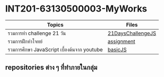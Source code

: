 # INT201-63130500003-MyWorks

| Topics                        | Files                                  |
| ----------------------------- | -------------------------------------- |
| รวมการทำ challenge 21 วัน      | [21DaysChallengeJS](https://github.com/winnerkypt/INT201-63130500003-MyWorks/tree/main/21DayChallengeJS)   |
| รวมการฝึกทำโจทย์ | [assignment](https://github.com/winnerkypt/INT201-63130500003-MyWorks/tree/main/assignment) |
| รวมการศึกษา JavaScript เบื้องต้นจาก youtube | [basicJS](https://github.com/winnerkypt/INT201-63130500003-MyWorks/tree/main/basicJS) |

## repositories ต่าง ๆ ที่ทำภายในกลุ่ม
